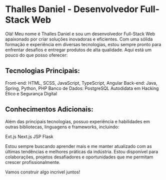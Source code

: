 # Thalles Daniel - Desenvolvedor Full-Stack Web

Olá! Meu nome é Thalles Daniel e sou um desenvolvedor Full-Stack Web apaixonado por criar soluções inovadoras e eficientes. Com uma sólida formação e experiência em diversas tecnologias, estou sempre pronto para enfrentar desafios e entregar produtos de alta qualidade. Aqui está um pouco do que posso oferecer:

## Tecnologias Principais:

Front-end: HTML, SCSS, JavaScript, TypeScript, Angular
Back-end: Java, Spring, Python, PHP
Banco de Dados: PostgreSQL
Autodidata em Hacking Ético e Segurança Digital

## Conhecimentos Adicionais:

Além das principais tecnologias, possuo experiência e habilidades em outras bibliotecas, linguagens e frameworks, incluindo:

Ext.js
Next.js
JSP
Flask

Estou sempre buscando aprender mais e me manter atualizado com as últimas tendências e melhores práticas da indústria. Estou disponível para colaborações, projetos desafiadores e oportunidades que me permitam crescer profissionalmente.

Vamos construir algo incrível juntos!
